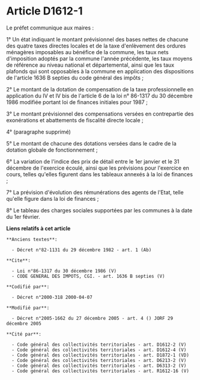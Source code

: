 # Article D1612-1

Le préfet communique aux maires : 

1° Un état indiquant le montant prévisionnel des bases nettes de chacune des quatre taxes directes locales et de la taxe
d'enlèvement des ordures ménagères imposables au bénéfice de la commune, les taux nets d'imposition adoptés par la commune
l'année précédente, les taux moyens de référence au niveau national et départemental, ainsi que les taux plafonds qui sont
opposables à la commune en application des dispositions de l'article 1636 B septies du code général des impôts ; 

2° Le montant de la dotation de compensation de la taxe professionnelle en application du IV et IV bis de l'article 6 de la
loi n° 86-1317 du 30 décembre 1986 modifiée portant loi de finances initiales pour 1987 ; 

3° Le montant prévisionnel des compensations versées en contrepartie des exonérations et abattements de fiscalité directe
locale ; 

4° (paragraphe supprimé) 

5° Le montant de chacune des dotations versées dans le cadre de la dotation globale de fonctionnement ; 

6° La variation de l'indice des prix de détail entre le 1er janvier et le 31 décembre de l'exercice écoulé, ainsi que les
prévisions pour l'exercice en cours, telles qu'elles figurent dans les tableaux annexés à la loi de finances ; 

7° La prévision d'évolution des rémunérations des agents de l'Etat, telle qu'elle figure dans la loi de finances ; 

8° Le tableau des charges sociales supportées par les communes à la date du 1er février.

**Liens relatifs à cet article**

	**Anciens textes**:

	  - Décret n°82-1131 du 29 décembre 1982 - art. 1 (Ab)

	**Cite**:

	  - Loi n°86-1317 du 30 décembre 1986 (V)
	  - CODE GENERAL DES IMPOTS, CGI. - art. 1636 B septies (V)

	**Codifié par**:

	  - Décret n°2000-318 2000-04-07

	**Modifié par**:

	  - Décret n°2005-1662 du 27 décembre 2005 - art. 4 () JORF 29 décembre 2005

	**Cité par**:

	  - Code général des collectivités territoriales - art. D1612-2 (V)
	  - Code général des collectivités territoriales - art. D1612-4 (V)
	  - Code général des collectivités territoriales - art. D1872-1 (VD)
	  - Code général des collectivités territoriales - art. D6213-2 (V)
	  - Code général des collectivités territoriales - art. D6313-2 (V)
	  - Code général des collectivités territoriales - art. R1612-16 (V)
